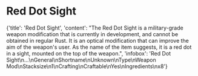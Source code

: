 
# Red Dot Sight

{'title': 'Red Dot Sight', 'content': "The Red Dot Sight is a military-grade weapon modification that is currently in development, and cannot be obtained in regular Rust. It is an optical modification that can improve the aim of the weapon's user. As the name of the item suggests, it is a red dot in a sight, mounted on the top of the weapon.", 'infobox': 'Red Dot Sight\n...\nGeneral\nShortname\nUnknown\nType\nWeapon Mod\nStacksize\n1\nCrafting\nCraftable\nYes\nIngredients\nx8'}
